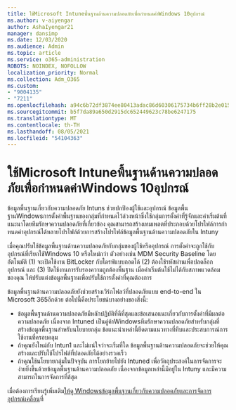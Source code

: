 ```yaml
---
title: ใช้Microsoft Intuneพื้นฐานด้านความปลอดภัยเพื่อกําหนดค่าWindows 10อุปกรณ์
ms.author: v-aiyengar
author: AshaIyengar21
manager: dansimp
ms.date: 12/03/2020
ms.audience: Admin
ms.topic: article
ms.service: o365-administration
ROBOTS: NOINDEX, NOFOLLOW
localization_priority: Normal
ms.collection: Adm_O365
ms.custom:
- "9004135"
- "7211"
ms.openlocfilehash: a94c6b72df3874ee80413adac86d60306175734b6ff28b2e015e05eec6f3838b
ms.sourcegitcommit: b5f7da89a650d2915dc652449623c78be6247175
ms.translationtype: MT
ms.contentlocale: th-TH
ms.lasthandoff: 08/05/2021
ms.locfileid: "54104363"
---
```

# <a name="use-microsoft-intune-security-baselines-to-configure-windows-10-devices"></a>ใช้Microsoft Intuneพื้นฐานด้านความปลอดภัยเพื่อกําหนดค่าWindows 10อุปกรณ์

ข้อมูลพื้นฐานเกี่ยวกับความปลอดภัย Intuns ช่วยปกป้องผู้ใช้และอุปกรณ์ ข้อมูลพื้นฐานWindowsการตั้งค่าพื้นฐานของกลุ่มที่กําหนดไว้ล่วงหน้าซึ่งใช้กลุ่มการตั้งค่าที่รู้จักและค่าเริ่มต้นที่แนะนาโดยทีมรักษาความปลอดภัยที่เกี่ยวข้อง คุณสามารถสร้างเทมเพลตที่ประกอบด้วยโปรไฟล์การกําหนดค่าอุปกรณ์ได้หลายโปรไฟล์ด้วยการสร้างโปรไฟล์ข้อมูลพื้นฐานด้านความปลอดภัยใน Intuny

เมื่อคุณปรับใช้ข้อมูลพื้นฐานด้านความปลอดภัยกับกลุ่มของผู้ใช้หรืออุปกรณ์ การตั้งค่าจะถูกใช้กับอุปกรณ์ที่เรียกใช้Windows 10 หรือใหม่กว่า ตัวอย่างเช่น MDM Security Baseline โดยอัตโนมัติ (1) จะเปิดใช้งาน BitLocker กับไดรฟ์แบบถอดได้ (2) ต้องใช้รหัสผ่านเพื่อปลดล็อกอุปกรณ์ และ (3) ปิดใช้งานการรับรองความถูกต้องพื้นฐาน เมื่อค่าเริ่มต้นใช้ไม่ได้กับสภาพแวดล้อมของคุณ ให้ปรับแต่งข้อมูลพื้นฐานเพื่อปรับใช้การตั้งค่าที่คุณต้องการ

ข้อมูลพื้นฐานด้านความปลอดภัยยังช่วยสร้างเวิร์กโฟลว์ที่ปลอดภัยแบบ end-to-end ใน Microsoft 365อีกด้วย ต่อไปนี้คือประโยชน์บางอย่างของสิ่งนี้:

- ข้อมูลพื้นฐานด้านความปลอดภัยมีหลักปฏิบัติที่ดีที่สุดและข้อเสนอแนะเกี่ยวกับการตั้งค่าที่มีผลต่อความปลอดภัย เนื่องจาก Intuned เป็นคู่ค้าWindowsทีมรักษาความปลอดภัยสําหรับกลุ่มที่สร้างข้อมูลพื้นฐานสําหรับนโยบายกลุ่ม ข้อแนะนําเหล่านี้ยึดตามแนวทางที่ทึบและประสบการณ์การใช้งานที่ครอบคลุม
- ถ้าคุณยังใหม่กับ Intun1 และไม่แน่ใจว่าจะเริ่มที่ใด ข้อมูลพื้นฐานด้านความปลอดภัยจะช่วยให้คุณสร้างและปรับใช้โปรไฟล์ที่ปลอดภัยได้อย่างรวดเร็ว
- ถ้าคุณใช้นโยบายกลุ่มในปัจจุบัน การโยกย้ายไปยัง Intuned เพื่อวัตถุประสงค์ในการจัดการจะง่ายยิ่งขึ้นด้วยข้อมูลพื้นฐานด้านความปลอดภัย เนื่องจากข้อมูลเหล่านี้มีอยู่ใน Intuny และมีความสามารถในการจัดการที่ล้สุด

เมื่อต้องการเรียนรู้เพิ่มเติม[ให้ดู Windowsข้อมูลพื้นฐานเกี่ยวกับความปลอดภัย](https://go.microsoft.com/fwlink/?linkid=2141503)[และการจัดการอุปกรณ์เคลื่อน](https://go.microsoft.com/fwlink/?linkid=2141701)ที่